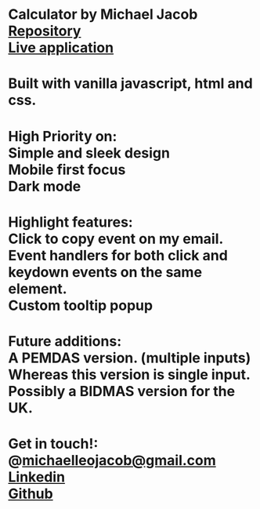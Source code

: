 # Calculator by Michael Jacob<br><a href="https://github.com/Michaelleojacob/calculator" target="_blank">Repository</a> <br><a href="https://michaelleojacob.github.io/calculator/" target="_blank">Live application</a>

# Built with vanilla javascript, html and css.

# High Priority on:<br>Simple and sleek design<br>Mobile first focus<br>Dark mode

# Highlight features:<br>Click to copy event on my email.<br>Event handlers for both click and keydown events on the same element.<br>Custom tooltip popup

# Future additions:<br>A PEMDAS version. (multiple inputs) Whereas this version is single input.<br>Possibly a BIDMAS version for the UK.

# Get in touch!:<br> @michaelleojacob@gmail.com<br><a href="https://www.linkedin.com/public-profile/in/michael-leo-jacob" target="_blank">Linkedin</a><br><a href="https://https://github.com/Michaelleojacob" target="_blank">Github</a>
